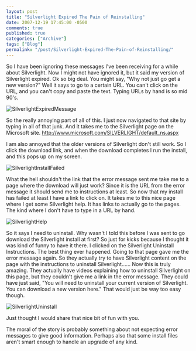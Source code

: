 ```yaml
---
layout: post
title: "Silverlight Expired The Pain of Reinstalling"
date: 2007-12-19 17:45:00 -0500
comments: true
published: true
categories: ["Archive"]
tags: ["Blog"]
permalink: "/post/Silverlight-Expired-The-Pain-of-Reinstalling/"
---
```

<!-- more -->



<p>So I have been ignoring these messages I've been receiving for a while about Silverlight. Now I might not have ignored it, but it said my version of Silverlight expired. Ok so big deal. You might say, "Why not just go get a new version?" Well it says to go to a certain URL. You can't click on the URL, and you can't copy and paste the text. Typing URLs by hand is so mid 90's.</p>
<p><img src="http://static.flickr.com/2281/2122401459_92a1b071ef.jpg" border="0" alt="SilverlightExpiredMessage" /></p>
<p>So the really annoying part of all of this. I just now navigated to that site by typing in all of that junk. And it takes me to the Silverlight page on the Microsoft site. <a title="http://www.microsoft.com/SILVERLIGHT/default_ns.aspx" href="http://www.microsoft.com/SILVERLIGHT/default_ns.aspx">http://www.microsoft.com/SILVERLIGHT/default_ns.aspx</a></p>
<p>I am also annoyed that the older versions of Silverlight don't still work. So I click the download link, and when the download completes I run the install, and this pops up on my screen.</p>
<p><img src="http://static.flickr.com/2164/2122442529_416cd4b434.jpg" border="0" alt="SilverlightInstallFailed" /></p>
<p>What the hell shouldn't the link that the error message sent me take me to a page where the download will just work? Since it is the URL from the error message it should send me to instructions at least. So now that my install has failed at least I have a link to click on. It takes me to this nice page where I get some Silverlight help. It has links to actually go to the pages. The kind where I don't have to type in a URL by hand.</p>
<p><img src="http://static.flickr.com/2184/2123218082_61548c0cff.jpg" border="0" alt="SilverlightHelp" /></p>
<p>So it says I need to uninstall. Why wasn't I told this before I was sent to go download the Silverlight install at first? So just for kicks because I thought it was kind of funny to have it there. I clicked on the Silverlight Uninstall Instructions. The best thing ever happened. Going to that page gave me the error message again. So they actually try to have Silverlight content on the page with the instructions to uninstall Silverlight...... Now this is truly amazing. They actually have videos explaining how to uninstall Silverlight on this page, but they couldn't give me a link in the error message. They could have just said, "You will need to uninstall your current version of Silverlight. You can download a new version here." That would just be way too easy though.</p>
<p><img src="http://static.flickr.com/2016/2123218180_04cb8f1864.jpg" border="0" alt="SilverlightUninstall" /></p>
<p>Just thought I would share that nice bit of fun with you.</p>
<p>The moral of the story is probably something about not expecting error messages to give good information. Perhaps also that some install files aren't smart enough to handle an upgrade of any kind.</p>
